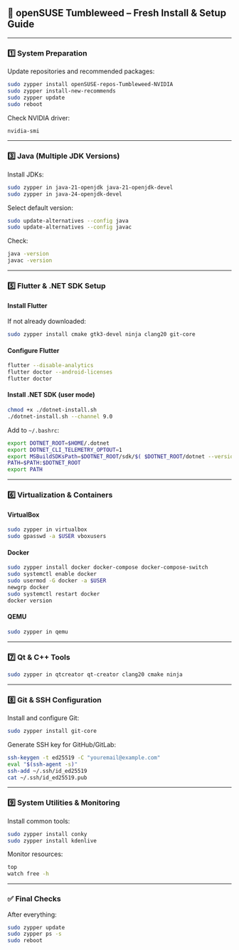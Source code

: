 ## 🧩 openSUSE Tumbleweed – Fresh Install & Setup Guide

---

### 1️⃣ System Preparation

Update repositories and recommended packages:

```bash
sudo zypper install openSUSE-repos-Tumbleweed-NVIDIA
sudo zypper install-new-recommends
sudo zypper update
sudo reboot
```

Check NVIDIA driver:

```bash
nvidia-smi
```

---

### 3️⃣ Java (Multiple JDK Versions)

Install JDKs:

```bash
sudo zypper in java-21-openjdk java-21-openjdk-devel
sudo zypper in java-24-openjdk-devel
```

Select default version:

```bash
sudo update-alternatives --config java
sudo update-alternatives --config javac
```

Check:

```bash
java -version
javac -version
```

---

### 5️⃣ Flutter & .NET SDK Setup

#### Install Flutter

If not already downloaded:

```bash
sudo zypper install cmake gtk3-devel ninja clang20 git-core
```

#### Configure Flutter

```bash
flutter --disable-analytics
flutter doctor --android-licenses
flutter doctor
```

#### Install .NET SDK (user mode)

```bash
chmod +x ./dotnet-install.sh
./dotnet-install.sh --channel 9.0
```

Add to `~/.bashrc`:

```bash
export DOTNET_ROOT=$HOME/.dotnet
export DOTNET_CLI_TELEMETRY_OPTOUT=1
export MSBuildSDKsPath=$DOTNET_ROOT/sdk/$( $DOTNET_ROOT/dotnet --version )/Sdks
PATH=$PATH:$DOTNET_ROOT
export PATH
```

---

### 6️⃣ Virtualization & Containers

#### VirtualBox

```bash
sudo zypper in virtualbox
sudo gpasswd -a $USER vboxusers
```

#### Docker

```bash
sudo zypper install docker docker-compose docker-compose-switch
sudo systemctl enable docker
sudo usermod -G docker -a $USER
newgrp docker
sudo systemctl restart docker
docker version
```

#### QEMU

```bash
sudo zypper in qemu
```

---

### 7️⃣ Qt & C++ Tools

```bash
sudo zypper in qtcreator qt-creator clang20 cmake ninja
```

---

### 8️⃣ Git & SSH Configuration

Install and configure Git:

```bash
sudo zypper install git-core
```

Generate SSH key for GitHub/GitLab:

```bash
ssh-keygen -t ed25519 -C "youremail@example.com"
eval "$(ssh-agent -s)"
ssh-add ~/.ssh/id_ed25519
cat ~/.ssh/id_ed25519.pub
```

---

### 9️⃣ System Utilities & Monitoring

Install common tools:

```bash
sudo zypper install conky
sudo zypper install kdenlive
```

Monitor resources:

```bash
top
watch free -h
```

---

### ✅ Final Checks

After everything:

```bash
sudo zypper update
sudo zypper ps -s
sudo reboot
```
